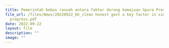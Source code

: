 ```yaml
---
title: Pemerintah bebas rasuah antara faktor dorong kemajuan Spura Presiden Halimah
file_url: /files/News/20220922_bh_clean honest govt a key factor in singapores
  progress.pdf
date: 2022-09-22
layout: file
description: ""
image: ""
---
```

